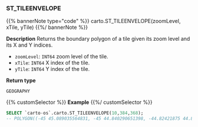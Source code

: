 ### ST_TILEENVELOPE

{{% bannerNote type="code" %}}
carto.ST_TILEENVELOPE(zoomLevel, xTile, yTile)
{{%/ bannerNote %}}

**Description**
Returns the boundary polygon of a tile given its zoom level and its X and Y indices.

* `zoomLevel`: `INT64` zoom level of the tile.
* `xTile`: `INT64` X index of the tile.
* `yTile`: `INT64` Y index of the tile.

**Return type**

`GEOGRAPHY`

{{% customSelector %}}
**Example**
{{%/ customSelector %}}

```sql
SELECT `carto-os`.carto.ST_TILEENVELOPE(10,384,368);
-- POLYGON((-45 45.089035564831, -45 44.840290651398, -44.82421875 44.840290651398, -44.6484375 44.840290651398, -44.6484375 45.089035564831, -44.82421875 45.089035564831, -45 45.089035564831))
```